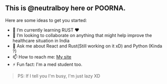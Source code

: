## This is @neutralboy here or POORNA.

<!--
**neutralboy/neutralboy** is a ✨ _special_ ✨ repository because its `README.md` (this file) appears on your GitHub profile.
-->

Here are some ideas to get you started:

- 🌱 I’m currently learning RUST ❤️
- 👯 I’m looking to collaborate on anything that might help improve the healthcare situation in India
- 💬 Ask me about React and Rust(Still working on it xD) and Python (Kinda ?)
- 📫 How to reach me: [My site](https://www.poorna.dev)
- ⚡ Fun fact: I'm a med student too. 

> PS: If I tell you I'm busy, I'm just lazy XD

